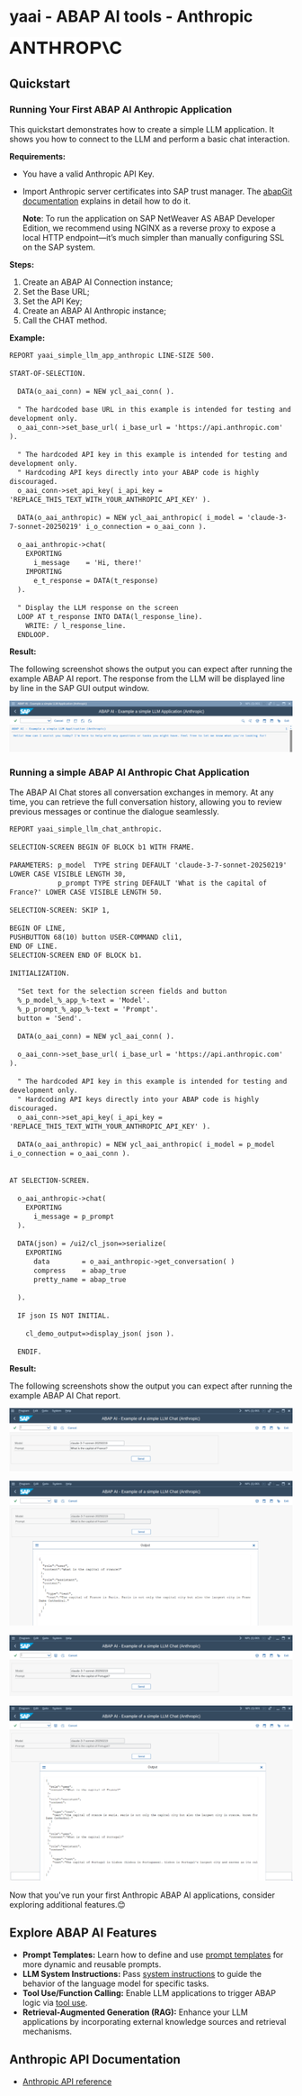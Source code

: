 # yaai - ABAP AI tools - Anthropic

<p>
  <img src="../images/anthropic_logo.svg" alt="OpenAI Logo" width="200px">
</p>

## Quickstart

### Running Your First ABAP AI Anthropic Application

This quickstart demonstrates how to create a simple LLM application. It shows you how to connect to the LLM and perform a basic chat interaction.

**Requirements:** 
*   You have a valid Anthropic API Key.
*   Import Anthropic server certificates into SAP trust manager. The [abapGit documentation](https://docs.abapgit.org/user-guide/setup/ssl-setup.html) explains in detail how to do it.

    **Note**: To run the application on SAP NetWeaver AS ABAP Developer Edition, we recommend using NGINX as a reverse proxy to expose a local HTTP endpoint—it’s much simpler than manually configuring SSL on the SAP system.

**Steps:**
1.  Create an ABAP AI Connection instance;
2.  Set the Base URL;
3.  Set the API Key;
4.  Create an ABAP AI Anthropic instance;
5.  Call the CHAT method.

**Example:**

```abap
REPORT yaai_simple_llm_app_anthropic LINE-SIZE 500.

START-OF-SELECTION.

  DATA(o_aai_conn) = NEW ycl_aai_conn( ).

  " The hardcoded base URL in this example is intended for testing and development only.
  o_aai_conn->set_base_url( i_base_url = 'https://api.anthropic.com' ).

  " The hardcoded API key in this example is intended for testing and development only.
  " Hardcoding API keys directly into your ABAP code is highly discouraged.
  o_aai_conn->set_api_key( i_api_key = 'REPLACE_THIS_TEXT_WITH_YOUR_ANTHROPIC_API_KEY' ).

  DATA(o_aai_anthropic) = NEW ycl_aai_anthropic( i_model = 'claude-3-7-sonnet-20250219' i_o_connection = o_aai_conn ).

  o_aai_anthropic->chat(
    EXPORTING
      i_message    = 'Hi, there!'
    IMPORTING
      e_t_response = DATA(t_response)
  ).

  " Display the LLM response on the screen
  LOOP AT t_response INTO DATA(l_response_line).
    WRITE: / l_response_line.
  ENDLOOP.
``` 

**Result:**

The following screenshot shows the output you can expect after running the example ABAP AI report. The response from the LLM will be displayed line by line in the SAP GUI output window.

![Output of the ABAP AI LLM quickstart application](../images/QuickstartReportRunAnthropic.png)


### Running a simple ABAP AI Anthropic Chat Application

The ABAP AI Chat stores all conversation exchanges in memory. At any time, you can retrieve the full conversation history, allowing you to review previous messages or continue the dialogue seamlessly.

```abap
REPORT yaai_simple_llm_chat_anthropic.

SELECTION-SCREEN BEGIN OF BLOCK b1 WITH FRAME.

PARAMETERS: p_model  TYPE string DEFAULT 'claude-3-7-sonnet-20250219' LOWER CASE VISIBLE LENGTH 30,
            p_prompt TYPE string DEFAULT 'What is the capital of France?' LOWER CASE VISIBLE LENGTH 50.

SELECTION-SCREEN: SKIP 1,

BEGIN OF LINE,
PUSHBUTTON 68(10) button USER-COMMAND cli1,
END OF LINE.
SELECTION-SCREEN END OF BLOCK b1.

INITIALIZATION.

  "Set text for the selection screen fields and button
  %_p_model_%_app_%-text = 'Model'.
  %_p_prompt_%_app_%-text = 'Prompt'.
  button = 'Send'.

  DATA(o_aai_conn) = NEW ycl_aai_conn( ).

  o_aai_conn->set_base_url( i_base_url = 'https://api.anthropic.com' ).

  " The hardcoded API key in this example is intended for testing and development only.
  " Hardcoding API keys directly into your ABAP code is highly discouraged.
  o_aai_conn->set_api_key( i_api_key = 'REPLACE_THIS_TEXT_WITH_YOUR_ANTHROPIC_API_KEY' ).

  DATA(o_aai_anthropic) = NEW ycl_aai_anthropic( i_model = p_model i_o_connection = o_aai_conn ).


AT SELECTION-SCREEN.

  o_aai_anthropic->chat(
    EXPORTING
      i_message = p_prompt
  ).

  DATA(json) = /ui2/cl_json=>serialize(
    EXPORTING
      data        = o_aai_anthropic->get_conversation( )
      compress    = abap_true
      pretty_name = abap_true

  ).

  IF json IS NOT INITIAL.

    cl_demo_output=>display_json( json ).

  ENDIF.
``` 

**Result:**

The following screenshots show the output you can expect after running the example ABAP AI Chat report.

![Output of the ABAP AI OpenAI Chat quickstart application](../images/QuickstartReportRunAnthropicChat_1.png)

![Output of the ABAP AI OpenAI Chat quickstart application](../images/QuickstartReportRunAnthropicChat_2.png)

![Output of the ABAP AI OpenAI Chat quickstart application](../images/QuickstartReportRunAnthropicChat_3.png)

![Output of the ABAP AI OpenAI Chat quickstart application](../images/QuickstartReportRunAnthropicChat_4.png)


Now that you've run your first Anthropic ABAP AI applications, consider exploring additional features.😊

## Explore ABAP AI Features
  - **Prompt Templates:** Learn how to define and use [prompt templates](../prompt_templates.md) for more dynamic and reusable prompts.
  - **LLM System Instructions:** Pass [system instructions](system_instructions.md) to guide the behavior of the language model for specific tasks.
  - **Tool Use/Function Calling:** Enable LLM applications to trigger ABAP logic via [tool use](function_calling.md).
  - **Retrieval-Augmented Generation (RAG):** Enhance your LLM applications by incorporating external knowledge sources and retrieval mechanisms.

## Anthropic API Documentation
  - [Anthropic API reference](https://docs.anthropic.com/en/api/messages)  